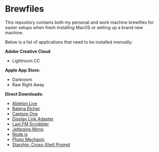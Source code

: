 # Brewfiles
This repository contains both my personal and work machine brewfiles for easier setups when fresh installing MacOS or setting up a brand new machine.

Below is a list of applications that need to be installed manually:

**Adobe Creative Cloud**
- Lightroom CC

**Apple App Store:**
- Darkroom
- Raw Right Away

**Direct Downloads:**
- [Ableton Live](https://www.ableton.com/en/products/live-lite/)
- [Balena Etcher](https://www.balena.io/etcher/)
- [Capture One](https://www.captureone.com/en)
- [Display Link Adapter](https://www.synaptics.com/products/displaylink-graphics/downloads/macos)
- [Last.FM Scrobbler](https://www.last.fm/about/trackmymusic)
- [Jetbrains Mono](https://www.jetbrains.com/lp/mono/)
- [Node.js](https://nodejs.org/en/)
- [Photo Mechanic](https://home.camerabits.com/)
- [Starship: Cross-Shell Prompt](https://starship.rs/)
